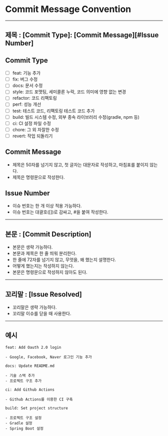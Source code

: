 # Commit Message Convention

---

## 제목 : [Commit Type]: [Commit Message][#Issue Number]

## Commit Type
- [ ] feat: 기능 추가
- [ ] fix: 버그 수정
- [ ] docs: 문서 수정
- [ ] style: 코드 포맷팅, 세미콜론 누락, 코드 의미에 영향 없는 변경
- [ ] refactor: 코드 리팩토링
- [ ] perf: 성능 개선
- [ ] test: 테스트 코드, 리팩토링 테스트 코드 추가
- [ ] build: 빌드 시스템 수정, 외부 종속 라이브러리 수정(gradle, npm 등)
- [ ] ci: CI 설정 파일 수정
- [ ] chore: 그 외 자잘한 수정
- [ ] revert: 작업 되돌리기

## Commit Message
- 제목은 50자를 넘기지 않고, 첫 글자는 대문자로 작성하고, 마침표를 붙이지 않는다.
- 제목은 명령문으로 작성한다.

## Issue Number
- 이슈 번호는 한 개 이상 적용 가능하다.
- 이슈 번호는 대괄호([])로 감싸고, #을 붙여 작성한다.

---

## 본문 : [Commit Description]

- 본문은 생략 가능하다.
- 본문과 제목은 한 줄 띄워 분리한다.
- 한 줄에 72자를 넘기지 않고, 무엇을, 왜 했는지 설명한다.
- 어떻게 했는지는 작성하지 않는다.
- 본문은 명령문으로 작성하지 않아도 된다.

---

## 꼬리말 : [Issue Resolved]

- 꼬리말은 생략 가능하다.
- 꼬리말 이슈를 닫을 때 사용한다.

---

## 예시

```
feat: Add Oauth 2.0 login

- Google, Facebook, Naver 로그인 기능 추가
```
```
docs: Update README.md

- 기술 스택 추가
- 프로젝트 구조 추가
```
```
ci: Add Github Actions

- Github Actions를 이용한 CI 구축
```
```
build: Set project structure

- 프로젝트 구조 설정
- Gradle 설정
- Spring Boot 설정
```


